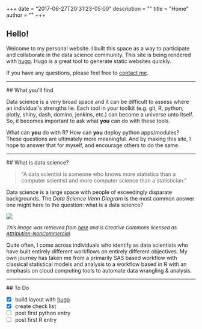 +++
date = "2017-06-27T20:31:23-05:00"
description = ""
title = "Home"
author = ""
+++



## Hello!

Welcome to my personal website. I built this space as a way to participate and collaborate in the data science community. This site is being rendered with [hugo](https://gohugo.io/). Hugo is a great tool to generate static websites quickly.

If you have any questions, please feel free to [contact me](mailto:chris@christopherleeds.com).


<hr>
## What you'll find

Data science is a very broad space and it can be difficult to assess where an individual's strengths lie. Each tool in your toolkit (e.g. git, R, python, plotly, shiny, dash, domino, jenkins, etc.) can become a universe unto itself. So, it becomes important to ask what **you** can do with these tools.

What can **you** do with R? How can **you** deploy python apps/modules? These questions are ultimately more meaningful. And by making this site, I hope to answer that for myself, and encourage others to do the same.

<hr>
## What is data science?

> "A data scientist is someone who knows more statistics than a computer scientist and more computer science than a statistician."

Data science is a large space with people of exceedingly disparate backgrounds. The *Data Science Venn Diagram* is the most common answer one might here to the question: what is a data science?

![](/img/Data_Science_VD.png)

<font size="2">*This image was retrieved from [here](http://drewconway.com/zia/2013/3/26/the-data-science-venn-diagram) and is Creative Commons licensed as [Attribution-NonCommercial](https://creativecommons.org/licenses/by-nc/3.0/legalcode).*</font>

Quite often, I come across individuals who identify as data scientists who have built entirely different workflows on entirely different objectives. My own journey has taken me from a primarily SAS based workflow with classical statistical models and analysis to a workflow based in R with an emphasis on cloud computing tools to automate data wrangling & analysis.


<hr>
## To Do


  - [x] build layout with [hugo](https://gohugo.io/)
  - [x] create check list
  - [ ] post first python entry
  - [ ] post first R entry

